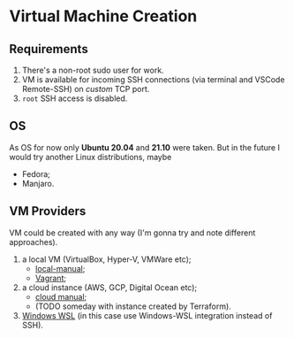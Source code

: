 # Virtual Machine Creation

## Requirements

1. There's a non-root sudo user for work.
2. VM is available for incoming SSH connections (via terminal and VSCode Remote-SSH) on _custom_ TCP port.
3. `root` SSH access is disabled.

## OS

As OS for now only **Ubuntu 20.04** and **21.10** were taken. But in the future I would try another Linux distributions, maybe

* Fedora;
* Manjaro.

## VM Providers

VM could be created with any way (I'm gonna try and note different approaches).

1. a local VM (VirtualBox, Hyper-V, VMWare etc);
    * [local-manual](./local-manual/README.md);
    * [Vagrant](./local-vagrant/README.md);
2. a cloud instance (AWS, GCP, Digital Ocean etc);
    * [cloud manual](./cloud-manual/README.md);
    * (TODO someday with instance created by Terraform).
3. [Windows WSL](./local-wsl/README.md) (in this case use Windows-WSL integration instead of SSH).
